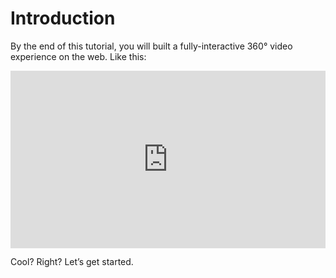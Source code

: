 # Introduction

By the end of this tutorial, you will built a fully-interactive 360° video experience on the web. Like this:

<div style="
	position: relative;
	padding-bottom: 56.25%;
">
<iframe
	src="https://codepen.io/eeeps/live/MQpOpx"
	frameborder="0"
	allowfullscreen
	crossorigin="anonymous"
	style="
		position: absolute;
		top: 0;
		left: 0;
		width: 100%;
		height: 100%;
	">
</iframe>
</div>


Cool? Right? Let’s get started.